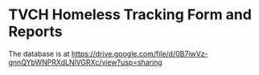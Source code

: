 # TVCH Homeless Tracking Form and Reports

The database is at https://drive.google.com/file/d/0B7iwVz-gnnQYbWNPRXdLNlVGRXc/view?usp=sharing
